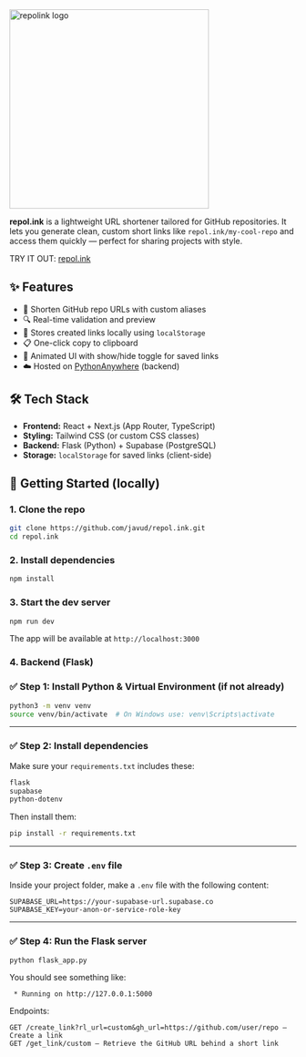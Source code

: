 <img src="https://github.com/user-attachments/assets/1584db18-254d-43ed-9b36-6b293f6b6d4b" alt="repolink logo" width="350"/>

**repol.ink** is a lightweight URL shortener tailored for GitHub repositories. It lets you generate clean, custom short links like `repol.ink/my-cool-repo` and access them quickly — perfect for sharing projects with style.

TRY IT OUT: [repol.ink](https://repol.ink)

## ✨ Features

- 🔗 Shorten GitHub repo URLs with custom aliases
- 🔍 Real-time validation and preview
- 🍪 Stores created links locally using `localStorage`
- 📋 One-click copy to clipboard
- 🎨 Animated UI with show/hide toggle for saved links
- ☁️ Hosted on [PythonAnywhere](https://www.pythonanywhere.com/) (backend)

## 🛠 Tech Stack

- **Frontend:** React + Next.js (App Router, TypeScript)
- **Styling:** Tailwind CSS (or custom CSS classes)
- **Backend:** Flask (Python) + Supabase (PostgreSQL)
- **Storage:** `localStorage` for saved links (client-side)

## 🚀 Getting Started (locally)

### 1. Clone the repo

```bash
git clone https://github.com/javud/repol.ink.git
cd repol.ink
```

### 2. Install dependencies

```bash
npm install
```

### 3. Start the dev server

```bash
npm run dev
```

The app will be available at `http://localhost:3000`

### 4. Backend (Flask)

### ✅ Step 1: Install Python & Virtual Environment (if not already)

```bash
python3 -m venv venv
source venv/bin/activate  # On Windows use: venv\Scripts\activate
```

---

### ✅ Step 2: Install dependencies

Make sure your `requirements.txt` includes these:

```txt
flask
supabase
python-dotenv
```

Then install them:

```bash
pip install -r requirements.txt
```

---

### ✅ Step 3: Create `.env` file

Inside your project folder, make a `.env` file with the following content:

```
SUPABASE_URL=https://your-supabase-url.supabase.co
SUPABASE_KEY=your-anon-or-service-role-key
```

---

### ✅ Step 4: Run the Flask server
```
python flask_app.py
```
You should see something like:
```
 * Running on http://127.0.0.1:5000
```
Endpoints:

```
GET /create_link?rl_url=custom&gh_url=https://github.com/user/repo — Create a link
GET /get_link/custom — Retrieve the GitHub URL behind a short link
```

